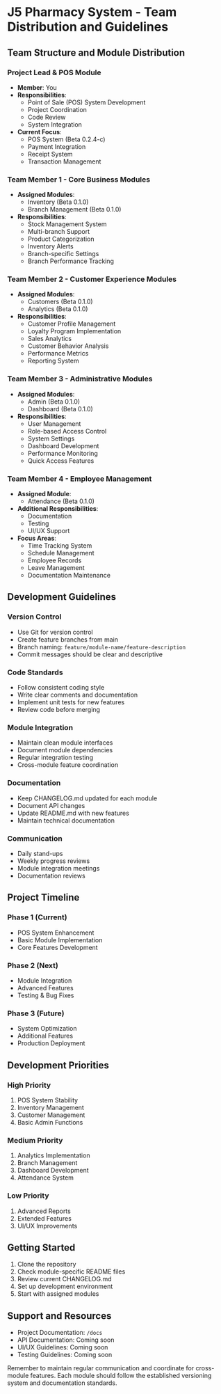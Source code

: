 # J5 Pharmacy System - Team Distribution and Guidelines

## Team Structure and Module Distribution

### Project Lead & POS Module
- **Member**: You
- **Responsibilities**:
  - Point of Sale (POS) System Development
  - Project Coordination
  - Code Review
  - System Integration
- **Current Focus**: 
  - POS System (Beta 0.2.4-c)
  - Payment Integration
  - Receipt System
  - Transaction Management

### Team Member 1 - Core Business Modules
- **Assigned Modules**:
  - Inventory (Beta 0.1.0)
  - Branch Management (Beta 0.1.0)
- **Responsibilities**:
  - Stock Management System
  - Multi-branch Support
  - Product Categorization
  - Inventory Alerts
  - Branch-specific Settings
  - Branch Performance Tracking

### Team Member 2 - Customer Experience Modules
- **Assigned Modules**:
  - Customers (Beta 0.1.0)
  - Analytics (Beta 0.1.0)
- **Responsibilities**:
  - Customer Profile Management
  - Loyalty Program Implementation
  - Sales Analytics
  - Customer Behavior Analysis
  - Performance Metrics
  - Reporting System

### Team Member 3 - Administrative Modules
- **Assigned Modules**:
  - Admin (Beta 0.1.0)
  - Dashboard (Beta 0.1.0)
- **Responsibilities**:
  - User Management
  - Role-based Access Control
  - System Settings
  - Dashboard Development
  - Performance Monitoring
  - Quick Access Features

### Team Member 4 - Employee Management
- **Assigned Module**:
  - Attendance (Beta 0.1.0)
- **Additional Responsibilities**:
  - Documentation
  - Testing
  - UI/UX Support
- **Focus Areas**:
  - Time Tracking System
  - Schedule Management
  - Employee Records
  - Leave Management
  - Documentation Maintenance

## Development Guidelines

### Version Control
- Use Git for version control
- Create feature branches from main
- Branch naming: `feature/module-name/feature-description`
- Commit messages should be clear and descriptive

### Code Standards
- Follow consistent coding style
- Write clear comments and documentation
- Implement unit tests for new features
- Review code before merging

### Module Integration
- Maintain clean module interfaces
- Document module dependencies
- Regular integration testing
- Cross-module feature coordination

### Documentation
- Keep CHANGELOG.md updated for each module
- Document API changes
- Update README.md with new features
- Maintain technical documentation

### Communication
- Daily stand-ups
- Weekly progress reviews
- Module integration meetings
- Documentation reviews

## Project Timeline

### Phase 1 (Current)
- POS System Enhancement
- Basic Module Implementation
- Core Features Development

### Phase 2 (Next)
- Module Integration
- Advanced Features
- Testing & Bug Fixes

### Phase 3 (Future)
- System Optimization
- Additional Features
- Production Deployment

## Development Priorities

### High Priority
1. POS System Stability
2. Inventory Management
3. Customer Management
4. Basic Admin Functions

### Medium Priority
1. Analytics Implementation
2. Branch Management
3. Dashboard Development
4. Attendance System

### Low Priority
1. Advanced Reports
2. Extended Features
3. UI/UX Improvements

## Getting Started
1. Clone the repository
2. Check module-specific README files
3. Review current CHANGELOG.md
4. Set up development environment
5. Start with assigned modules

## Support and Resources
- Project Documentation: `/docs`
- API Documentation: Coming soon
- UI/UX Guidelines: Coming soon
- Testing Guidelines: Coming soon

Remember to maintain regular communication and coordinate for cross-module features. Each module should follow the established versioning system and documentation standards.
